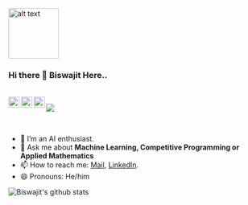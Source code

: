 <img src="https://github.com/Biswajitghosh98/Biswajitghosh98/blob/master/Hi.gif" alt="alt text" width="100" height="100" />

### Hi there 👋 Biswajit Here..

<br/>
<a href="https://twitter.com/raccoona_matata">
  <img align="left" alt="Biswajit Ghosh | Twitter" width="22px" src="https://cdn.jsdelivr.net/npm/simple-icons@v3/icons/twitter.svg" />
</a>
<a href="https://www.linkedin.com/in/biswajit-ghosh-4a8b36151/">
  <img align="left" alt="Biswajit's LinkdeIN" width="22px" src="https://cdn.jsdelivr.net/npm/simple-icons@v3/icons/linkedin.svg" />
</a>
<a href="https://codeforces.com/profile/ItsAboutTime">
  <img align="left" alt="Biswajit's Codeforces" width="22px" src="https://cdn.jsdelivr.net/npm/simple-icons@v3/icons/codeforces.svg" />
</a>

![](https://visitor-badge.glitch.me/badge?page_id=Biswajitghosh98.Biswajitghosh98)

<br />

- 🔭 I’m an AI enthusiast.
- 💬 Ask me about **Machine Learning, Competitive Programming or Applied Mathematics**
- 📫 How to reach me: [Mail](mailto:biswajitghosh98.iitkgp@gmail.com), [LinkedIn](https://www.linkedin.com/in/biswajit-ghosh-4a8b36151/).
- 😄 Pronouns: He/him

![Biswajit's github stats](https://github-readme-stats.vercel.app/api?username=Biswajitghosh98&show_icons=true&hide_border=true)


